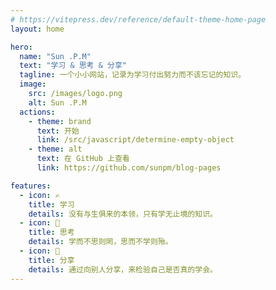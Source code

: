 ```yaml
---
# https://vitepress.dev/reference/default-theme-home-page
layout: home

hero:
  name: "Sun .P.M"
  text: "学习 & 思考 & 分享"
  tagline: 一个小小网站，记录为学习付出努力而不该忘记的知识。
  image:
    src: /images/logo.png
    alt: Sun .P.M
  actions:
    - theme: brand
      text: 开始
      link: /src/javascript/determine-empty-object
    - theme: alt
      text: 在 GitHub 上查看
      link: https://github.com/sunpm/blog-pages

features:
  - icon: ✍️
    title: 学习
    details: 没有与生俱来的本领，只有学无止境的知识。
  - icon: 🧠
    title: 思考
    details: 学而不思则罔，思而不学则殆。
  - icon: 📝
    title: 分享
    details: 通过向别人分享，来检验自己是否真的学会。
---
```


